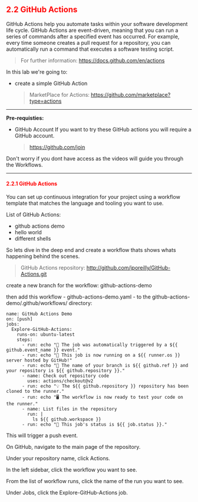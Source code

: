 ## <font color='red'> 2.2 GitHub Actions </font>
GitHub Actions help you automate tasks within your software development life cycle. GitHub Actions are event-driven, meaning that you can run a series of commands after a specified event has occurred. For example, every time someone creates a pull request for a repository, you can automatically run a command that executes a software testing script.

  > For further information: https://docs.github.com/en/actions

In this lab we're going to:
* create a simple GitHub Action

  > MarketPlace for Actions: https://github.com/marketplace?type=actions


---


**Pre-requisties:**
* GitHub Account
If you want to try these GitHub actions you will require a GitHub account.

  > https://github.com/join

Don't worry if you dont have access as the videos will guide you through the Workflows.

---

#### <font color='red'>2.2.1 GitHub Actions</font>
You can set up continuous integration for your project using a workflow template that matches the language and tooling you want to use.

List of GitHub Actions:
* github actions demo
* hello world
* different shells


So lets dive in the deep end and create a workflow thats shows whats happening behind the scenes.

  > GitHub Actions repository:  http://github.com/jporeilly/GitHub-Actions.git


create a new branch for the workflow: github-actions-demo

then add this workflow - github-actions-demo.yaml - to the github-actions-demo/.github/workflows/  directory:

```
name: GitHub Actions Demo
on: [push]
jobs:
  Explore-GitHub-Actions:
    runs-on: ubuntu-latest
    steps:
      - run: echo "🎉 The job was automatically triggered by a ${{ github.event_name }} event."
      - run: echo "🐧 This job is now running on a ${{ runner.os }} server hosted by GitHub!"
      - run: echo "🔎 The name of your branch is ${{ github.ref }} and your repository is ${{ github.repository }}."
      - name: Check out repository code
        uses: actions/checkout@v2
      - run: echo "💡 The ${{ github.repository }} repository has been cloned to the runner."
      - run: echo "🖥️ The workflow is now ready to test your code on the runner."
      - name: List files in the repository
        run: |
          ls ${{ github.workspace }}
      - run: echo "🍏 This job's status is ${{ job.status }}."
```

This will trigger a push event.

On GitHub, navigate to the main page of the repository.

Under your repository name, click Actions.

In the left sidebar, click the workflow you want to see.

From the list of workflow runs, click the name of the run you want to see.

Under Jobs, click the Explore-GitHub-Actions job.
